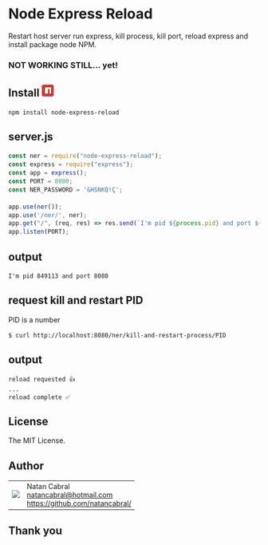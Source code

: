 # Node Express Reload
Restart host server run express, kill process, kill port, reload express and install package node NPM. 

### NOT WORKING STILL... yet!

## Install [<img src="https://github.com/natancabral/node-express-reload/blob/main/npm-tile.png">](https://www.npmjs.com/package/node-express-reload)

```shell
npm install node-express-reload
```

## server.js

```js
const ner = require("node-express-reload");
const express = require("express");
const app = express();
const PORT = 8080;
const NER_PASSWORD = '&HSNKQ!Ç';

app.use(ner());
app.use('/ner/', ner);
app.get("/", (req, res) => res.send(`I'm pid ${process.pid} and port ${POST}`));
app.listen(PORT);
```

## output

```shell
I'm pid 849113 and port 8080
```

## request kill and restart PID

PID is a number
```shell
$ curl http://localhost:8080/ner/kill-and-restart-process/PID
```

## output

```shell
reload requested 👍
...
reload complete ✅
```

## License

The MIT License.

## Author

<table>
  <tr>
    <td>
      <img src="https://github.com/natancabral.png?s=100" width="100"/>
    </td>
    <td>
      Natan Cabral<br />
      <a href="mailto:natancabral@hotmail.com">natancabral@hotmail.com</a><br />
      <a href="https://github.com/natancabral/">https://github.com/natancabral/</a>
    </td>
  </tr>
</table>

## Thank you